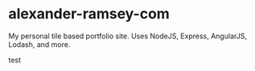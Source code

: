 # alexander-ramsey-com
My personal tile based portfolio site. Uses NodeJS, Express, AngularJS, Lodash, and more.

test
